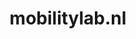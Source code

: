 ---
layout: post
title:  "mobilitylab.nl"
internal_url:  "/dutchgov/mobilitylab.nl.html"
subdomains_count: 2
all_subdomains_count: 4
urls_count: 2
ssl_rank: 0
http_rank: 25
url_link: /data/mobilitylab.nl/urls.txt
all_subdomains_link: /data/mobilitylab.nl/all_subdomains.txt
subdomains_link: /data/mobilitylab.nl/subdomains.txt
categories: dutchgov
---